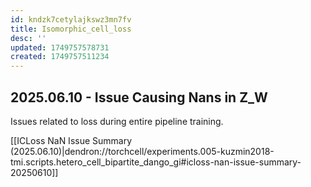 ```yaml
---
id: kndzk7cetylajkswz3mn7fv
title: Isomorphic_cell_loss
desc: ''
updated: 1749757578731
created: 1749757511234
---
```

## 2025.06.10 - Issue Causing Nans in Z_W

Issues related to loss during entire pipeline training.

[[ICLoss NaN Issue Summary (2025.06.10)|dendron://torchcell/experiments.005-kuzmin2018-tmi.scripts.hetero_cell_bipartite_dango_gi#icloss-nan-issue-summary-20250610]]
